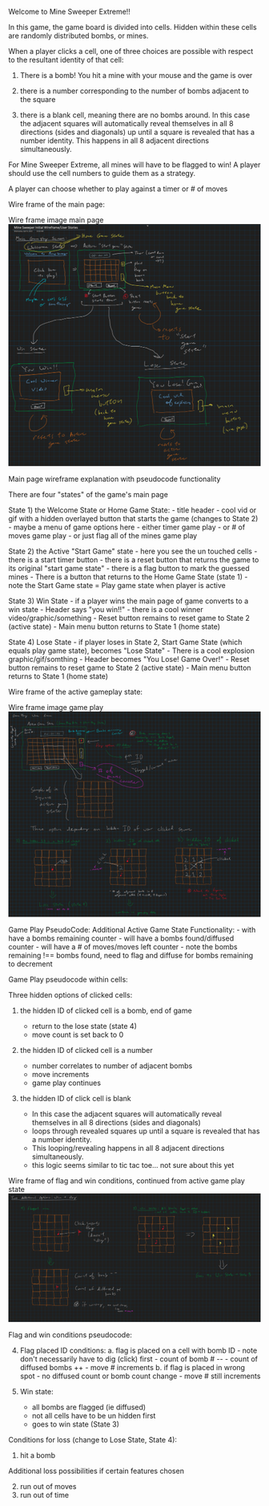 Welcome to Mine Sweeper Extreme!!

In this game, the game board is divided into cells. Hidden within these cells are randomly distributed bombs, or mines. 

When a player clicks a cell, one of three choices are possible with respect to the resultant identity of that cell:

1) There is a bomb! You hit a mine with your mouse and the game is over

2) there is a number corresponding to the number of bombs adjacent to the square

3) there is a blank cell, meaning there are no bombs around. In this case the adjacent squares will automatically reveal themselves in all 8 directions (sides and diagonals) up until a square is revealed that has a number identity. This happens in all 8 adjacent directions simultaneously.

For Mine Sweeper Extreme, all mines will have to be flagged to win! A player should use the cell numbers to guide them as a strategy.

A player can choose whether to play against a timer or # of moves

Wire frame of the main page:

Wire frame image main page
![wireFrame_mainPage text](./images/wireframe_main1.png)

Main page wireframe explanation with pseudocode functionality

There are four "states" of the game's main page

State 1) the Welcome State or Home Game State:
    - title header
    - cool vid or gif with a hidden overlayed button that starts the game (changes to State 2)
    - maybe a menu of game options here
        - either timer game play 
        - or # of moves game play
        - or just flag all of the mines game play

State 2) the Active "Start Game" state
    - here you see the un touched cells
    - there is a start timer button
    - there is a reset button that returns the game to its original "start game state"
    - there is a flag button to mark the guessed mines
    - There is a button that returns to the Home Game State (state 1)
    - note the Start Game state = Play game state when player is active

State 3) Win State
    - if a player wins the main page of game converts to a win state
    - Header says "you win!!"
    - there is a cool winner video/graphic/something
    - Reset button remains to reset game to State 2 (active state)
    - Main menu button returns to State 1 (home state)

State 4) Lose State
    - if player loses in State 2, Start Game State (which equals play game state), becomes "Lose State"
    - There is a cool explosion graphic/gif/somthing
    - Header becomes "You Lose! Game Over!"
    - Reset button remains to reset game to State 2 (active state)
    - Main menu button returns to State 1 (home state)


Wire frame of the active gameplay state:

Wire frame image game play
![wireFrame_gamePlay text](./images/wireframe_gameplay.png)

Game Play PseudoCode:
Additional Active Game State Functionality:
    - with have a bombs remaining counter
    - will have a bombs found/diffused counter
    - will have a # of moves/moves left counter
    - note the bombs remaining !== bombs found, need to flag and diffuse for bombs remaining to decrement

Game Play pseudocode within cells:

Three hidden options of clicked cells:

1) the hidden ID of clicked cell is a bomb, end of game
    - return to the lose state (state 4)
    - move count is set back to 0

2) the hidden ID of clicked cell is a number
    - number correlates to number of adjacent bombs
    - move increments
    - game play continues

3) the hidden ID of click cell is blank
    - In this case the adjacent squares will automatically reveal themselves in all 8 directions (sides and diagonals) 
    - loops through revealed squares up until a square is revealed that has a number identity. 
    - This looping/revealing happens in all 8 adjacent directions simultaneously.
    - this logic seems similar to tic tac toe... not sure about this yet


Wire frame of flag and win conditions, continued from active game play state
![wireFrame_flagAndWin text](./images/wireframe_flagAndWin.png)


Flag and win conditions pseudocode:

4) Flag placed ID conditions:
    a. flag is placed on a cell with bomb ID
        - note don't necessarily have to dig (click) first
        - count of bomb # --
        - count of diffused bombs ++
        - move # increments
    b. if flag is placed in wrong spot
        - no diffused count or bomb count change
        - move # still increments

5) Win state:
    - all bombs are flagged (ie diffused)
    - not all cells have to be un hidden first
    - goes to win state (State 3)


Conditions for loss (change to Lose State, State 4):

1) hit a bomb

Additional loss possibilities if certain features chosen

2) run out of moves
3) run out of time




